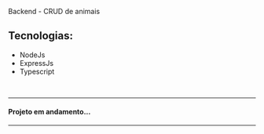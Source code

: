 Backend - CRUD de animais

## Tecnologias: 
- NodeJs
- ExpressJs
- Typescript

<br>
<hr>

#### Projeto em andamento...
<hr>
